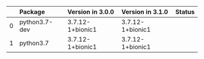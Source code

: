 <!-- markdown-link-check-disable -->

|    | Package       | Version in 3.0.0   | Version in 3.1.0   | Status   |
|---:|:--------------|:-------------------|:-------------------|:---------|
|  0 | python3.7-dev | 3.7.12-1+bionic1   | 3.7.12-1+bionic1   |          |
|  1 | python3.7     | 3.7.12-1+bionic1   | 3.7.12-1+bionic1   |          |